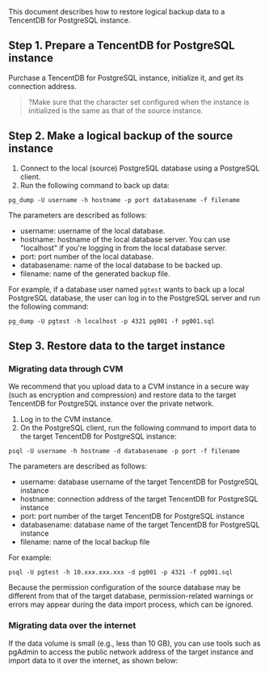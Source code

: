 This document describes how to restore logical backup data to a TencentDB for PostgreSQL instance.

## Step 1. Prepare a TencentDB for PostgreSQL instance
Purchase a TencentDB for PostgreSQL instance, initialize it, and get its connection address.
>?Make sure that the character set configured when the instance is initialized is the same as that of the source instance.

## Step 2. Make a logical backup of the source instance
1. Connect to the local (source) PostgreSQL database using a PostgreSQL client.
2. Run the following command to back up data:
```
pg_dump -U username -h hostname -p port databasename -f filename
```
The parameters are described as follows:
- username: username of the local database.
- hostname: hostname of the local database server. You can use "localhost" if you're logging in from the local database server.
- port: port number of the local database.
- databasename: name of the local database to be backed up.
- filename: name of the generated backup file.

For example, if a database user named `pgtest` wants to back up a local PostgreSQL database, the user can log in to the PostgreSQL server and run the following command:
```
pg_dump -U pgtest -h localhost -p 4321 pg001 -f pg001.sql
```

## Step 3. Restore data to the target instance
### Migrating data through CVM
We recommend that you upload data to a CVM instance in a secure way (such as encryption and compression) and restore data to the target TencentDB for PostgreSQL instance over the private network.

1. Log in to the CVM instance.
2. On the PostgreSQL client, run the following command to import data to the target TencentDB for PostgreSQL instance:
```
psql -U username -h hostname -d databasename -p port -f filename
```
The parameters are described as follows:
- username: database username of the target TencentDB for PostgreSQL instance
- hostname: connection address of the target TencentDB for PostgreSQL instance
- port: port number of the target TencentDB for PostgreSQL instance
- databasename: database name of the target TencentDB for PostgreSQL instance
- filename: name of the local backup file

For example:
```
psql -U pgtest -h 10.xxx.xxx.xxx -d pg001 -p 4321 -f pg001.sql
```
Because the permission configuration of the source database may be different from that of the target database, permission-related warnings or errors may appear during the data import process, which can be ignored.

### Migrating data over the internet
If the data volume is small (e.g., less than 10 GB), you can use tools such as pgAdmin to access the public network address of the target instance and import data to it over the internet, as shown below:

